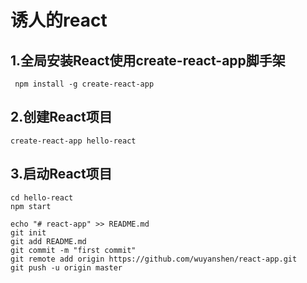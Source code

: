 # 诱人的react
## 1.全局安装React使用create-react-app脚手架
     npm install -g create-react-app
## 2.创建React项目
    create-react-app hello-react
## 3.启动React项目
    cd hello-react
    npm start

```
echo "# react-app" >> README.md
git init
git add README.md
git commit -m "first commit"
git remote add origin https://github.com/wuyanshen/react-app.git
git push -u origin master
```